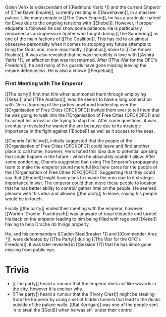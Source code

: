 Galen Verix is a descendant of [[Redmund Verix †]] and the current Emperor of [[The Dawn Empire]], currently residing in [[Dawnhaven]], in a massive palace. Like many people in [[The Dawn Empire]], he has a particular hatred for Elves due to the ongoing tensions with [[Ehobel]]. However, if proper etiquette is followed he can show some patience. He is particularly renowned as an impressive fighter who fought during [[The Sundering]] as one of the main factions of [[The Coalition]]. This has led to an almost obsessive personality when it comes to stopping any future attempts to bring the Gods and, more importantly, [[Ignatius]] down to [[The Amber Realms]]. It was also revealed that he was incredibly in love with [[Ashira Yelris †]], an affection that was not returned. After [[The War for the OFC's Freedom]], he and many of his guards have gone missing leaving the empire defenceless. He is also a known [[Perpetual]].

### First Meeting with The Emperor
[[The party]] first met him when summoned them through employing [[Xekai]] and [[The Auditors]], who he seems to have a long connection with. Verix, learning of the parties newfound leadership over the [[Organisation of Free Cities (OFC)|OFC]] invited them over to tell them that he was going to walk into the [[Organisation of Free Cities (OFC)|OFC]] and to accept his arrival or die trying to stop him. After some questions, it was eventually revealed he wanted the are because due to its strategic importance  in the fight against [[Ehobel]] as well as it access to the seas. 

[[Chenris Tallfellow]], initially suggested that the people of the [[Organisation of Free Cities (OFC)|OFC]] could leave and find another place to call home, however, Verix hated this idea due to potential uprising that could happen in the future - which he absolutely couldn't allow. After some pondering, Chenris suggested that using The Emperor’s propaganda team to make the emperor sound merciful like here cares for the people of the [[Organisation of Free Cities (OFC)|OFC]]. Suggesting that they could say that [[Ehobel]] might have plans to invade the area due to it strategic importance in war. The emperor could then move these people to location that he has better ability to control/ gather Intel on the people. He seemed pleased with this idea and allowed [[the party]] to leave, saying his people would be in touch. 

Finally [[the party]] ended their meeting with the emperor, however [[Wurinn 'Drache' Fuuldrusch]] was unaware of royal etiquette and turned his back on the emperor leading to him being filled with rage and [[Xekai]] having to help Drache do things properly. 

He, and his commanders [[Caden SteelBreaker †]] and [[Commander Arez †]], were defeated by [[The Party]] during [[The War for the OFC's Freedom]]. it was later revealed in [[Session 17]] that he has since gone missing from public eye.

# Trivia
- [[The party]] heard a rumour that the emperor does not like wizards in the city, however it is unclear why. 
- [[The party]] heard a rumour that the [[Ivory Crest]] might be stealing from the Emperor by using a set of hidden tunnels that lead to the docks outside of the palace walls. [[Kal Korrigan]] was one of the people sent in to steal the [[Gold]] when he was still under their control.
